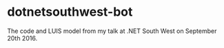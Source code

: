 # dotnetsouthwest-bot
The code and LUIS model from my talk at .NET South West on September 20th 2016.
